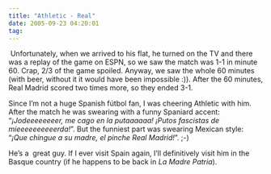 ```yaml
---
title: "Athletic - Real"
date: 2005-09-23 04:20:01
tag: 
---
```

<p> Unfortunately, when we arrived to his flat, he
turned on the TV and there was a replay of the game on ESPN, so we saw
the match was 1-1 in minute 60. Crap, 2/3 of the game spoiled. Anyway,
we saw the whole 60 minutes (with beer, without it it would have been
impossible :)). After the 60 minutes, Real Madrid scored two times
more, so they ended 3-1.</p>
<p>Since I&#8217;m not a huge Spanish fútbol fan,
I was cheering Athletic with him. After the match he was swearing with
a funny Spaniard accent: &#8220;<i>¡Jodeeeeeeeer, me cago en la putaaaaaa! ¡Putos fascistas de mieeeeeeeeeerda!</i>&#8221;. But the funniest part was swearing Mexican style: &#8220;<i>¡Que chingue a su madre, el pinche Real Madrid!</i>&#8221;. ;-)</p>
<p>He&#8217;s
a  great guy. If I ever visit Spain again, I&#8217;ll definitively visit
him in the Basque country (if he happens to be back in <i>La Madre Patria</i>).<br/></p>
<br/><br/>
